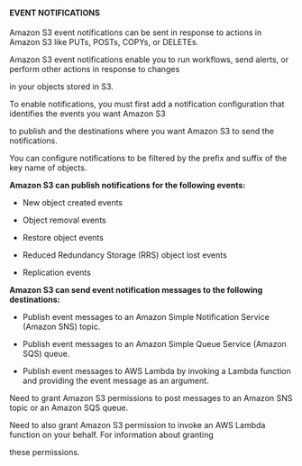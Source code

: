 #### EVENT NOTIFICATIONS


Amazon S3 event notifications can be sent in response to actions in Amazon S3 like PUTs, POSTs, COPYs, or DELETEs.


Amazon S3 event notifications enable you to run workflows, send alerts, or perform other actions in response to changes

in your objects stored in S3.


To enable notifications, you must first add a notification configuration that identifies the events you want Amazon S3

to publish and the destinations where you want Amazon S3 to send the notifications.


You can configure notifications to be filtered by the prefix and suffix of the key name of objects.


**Amazon S3 can publish notifications for the following events:**


- New object created events

- Object removal events

- Restore object events

- Reduced Redundancy Storage (RRS) object lost events

- Replication events


**Amazon S3 can send event notification messages to the following destinations:**


- Publish event messages to an Amazon Simple Notification Service (Amazon SNS) topic.

- Publish event messages to an Amazon Simple Queue Service (Amazon SQS) queue.

- Publish event messages to AWS Lambda by invoking a Lambda function and providing the event message as an argument.


Need to grant Amazon S3 permissions to post messages to an Amazon SNS topic or an Amazon SQS queue.


Need to also grant Amazon S3 permission to invoke an AWS Lambda function on your behalf. For information about granting

these permissions.

